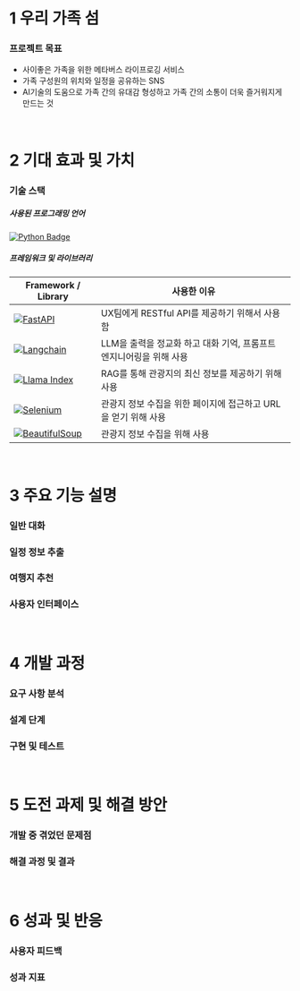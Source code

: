 # 1 우리 가족 섬
### 프로젝트 목표
- 사이좋은 가족을 위한 메타버스 라이프로깅 서비스
- 가족 구성원의 위치와 일정을 공유하는 SNS
- AI기술의 도움으로 가족 간의 유대감 형성하고 가족 간의 소통이 더욱 즐거워지게 만드는 것

<br>

# 2 기대 효과 및 가치
### 기술 스택
##### 사용된 프로그래밍 언어
[![Python Badge](https://img.shields.io/badge/Python-3776AB?logo=python&logoColor=fff&style=for-the-badge)](https://www.python.org/)

##### 프레임워크 및 라이브러리

| Framework / Library | 사용한 이유 |
| ------ | ------ |
| [![FastAPI](https://img.shields.io/badge/FastAPI-009688?logo=fastapi&logoColor=fff&style=for-the-badge)](https://fastapi.tiangolo.com/ko/) | UX팀에게 RESTful API를 제공하기 위해서 사용함 |
| [![Langchain](https://img.shields.io/badge/%F0%9F%A6%9C%F0%9F%94%97%20langchain-fff?style=for-the-badge)](https://www.langchain.com/) | LLM을 출력을 정교화 하고 대화 기억, 프롬프트 엔지니어링을 위해 사용 |
| [![Llama Index](https://img.shields.io/badge/%F0%9F%A6%99%20llama_index-fff?style=for-the-badge)](https://www.llamaindex.ai/) | RAG를 통해 관광지의 최신 정보를 제공하기 위해 사용 |
| [![Selenium](https://img.shields.io/badge/-selenium-%43B02A?style=for-the-badge&logo=selenium&logoColor=white)](https://www.selenium.dev/) | 관광지 정보 수집을 위한 페이지에 접근하고 URL을 얻기 위해 사용 |
| [![BeautifulSoup](https://img.shields.io/badge/%F0%90%83%B8%20beautifulSoup-fff?style=for-the-badge)](https://www.crummy.com/software/BeautifulSoup/) | 관광지 정보 수집을 위해 사용 |

<br>

# 3 주요 기능 설명
### 일반 대화
### 일정 정보 추출
### 여행지 추천
### 사용자 인터페이스

<br>

# 4 개발 과정
### 요구 사항 분석
### 설계 단계
### 구현 및 테스트

<br>

# 5 도전 과제 및 해결 방안
### 개발 중 겪었던 문제점
### 해결 과정 및 결과

<br>

# 6 성과 및 반응
### 사용자 피드백
### 성과 지표
